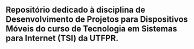 ## Repositório dedicado à disciplina de Desenvolvimento de Projetos para Dispositivos Móveis do curso de Tecnologia em Sistemas para Internet (TSI) da UTFPR.
